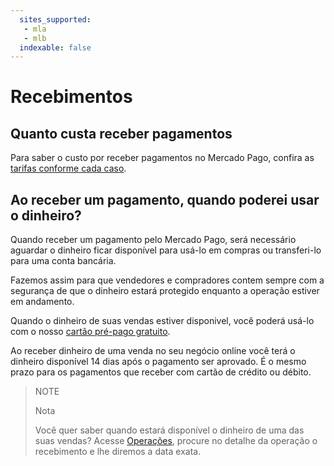 ```yaml
---
  sites_supported:
   - mla
   - mlb
  indexable: false
---
```


# Recebimentos

## Quanto custa receber pagamentos

Para saber o custo por receber pagamentos no Mercado Pago, confira as [tarifas conforme cada caso](https://www.mercadopago.com.br/ajuda/custo-receber-pagamentos_453).

## Ao receber um pagamento, quando poderei usar o dinheiro?

Quando receber um pagamento pelo Mercado Pago, será necessário aguardar o dinheiro ficar disponível para usá-lo em compras ou transferi-lo para uma conta bancária.

Fazemos assim para que vendedores e compradores contem sempre com a segurança de que o dinheiro estará protegido enquanto a operação estiver em andamento.

Quando o dinheiro de suas vendas estiver disponivel, você poderá usá-lo com o nosso [cartão pré-pago gratuito](https://www.mercadopago.com.br/cartao-prepago/vendedores).

Ao receber dinheiro de uma venda no seu negócio online você terá o dinheiro disponível 14 dias após o pagamento ser aprovado. É o mesmo prazo para os pagamentos que receber com cartão de crédito ou débito.

> NOTE
>
> Nota
>
> Você quer saber quando estará disponível o dinheiro de uma das suas vendas? Acesse [Operações](https://www.mercadopago.com.br/ajuda/payments), procure no detalhe da operação o recebimento e lhe diremos a data exata.